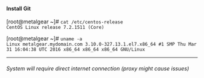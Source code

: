 #### Install Git

[root@metalgear ~]# `cat /etc/centos-release` <br>
`CentOS Linux release 7.2.1511 (Core)`

[root@metalgear ~]# `uname -a` <br>
`Linux metalgear.mydomain.com 3.10.0-327.13.1.el7.x86_64 #1 SMP Thu Mar 31 16:04:38 UTC 2016 x86_64 x86_64 x86_64 GNU/Linux`

---

###### System will require direct internet connection (proxy might cause issues)

